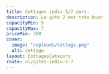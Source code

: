 ```yaml
---
title: Cottages indiv 5/7 pers.
description: Le gite 2 est très bien
capacityMin: 5
capacityMax: 7
priceMin: 300
cover:
  image: "/uploads/cottage.png"
  alt: cottage
layout: CottagesCategory
route: nl/gites-indiv-5-7
---
```


